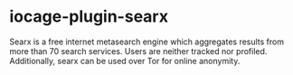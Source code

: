 # iocage-plugin-searx

Searx is a free internet metasearch engine which aggregates results from more than 70 search services. Users are neither tracked nor profiled. Additionally, searx can be used over Tor for online anonymity.